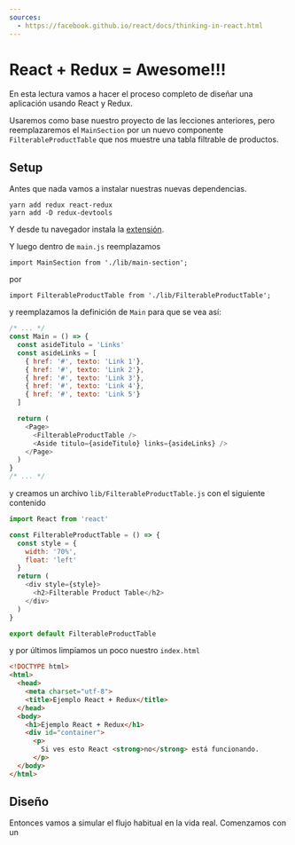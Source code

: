 ```yaml
---
sources:
  - https://facebook.github.io/react/docs/thinking-in-react.html
---
```


# React + Redux = Awesome!!!

En esta lectura vamos a hacer el proceso completo de diseñar una aplicación usando React y Redux.

Usaremos como base nuestro proyecto de las lecciones anteriores, pero reemplazaremos el `MainSection` por un nuevo componente `FilterableProductTable` que nos muestre una tabla filtrable de productos.

## Setup

Antes que nada vamos a instalar nuestras nuevas dependencias.

```
yarn add redux react-redux
yarn add -D redux-devtools
```

Y desde tu navegador instala la [extensión](http://extension.remotedev.io/).

Y luego dentro de `main.js` reemplazamos
```
import MainSection from './lib/main-section';
```
por
```
import FilterableProductTable from './lib/FilterableProductTable';
```

y reemplazamos la definición de `Main` para que se vea así:

```js
/* ... */
const Main = () => {
  const asideTitulo = 'Links'
  const asideLinks = [
    { href: '#', texto: 'Link 1'},
    { href: '#', texto: 'Link 2'},
    { href: '#', texto: 'Link 3'},
    { href: '#', texto: 'Link 4'},
    { href: '#', texto: 'Link 5'}
  ]

  return (
    <Page>
      <FilterableProductTable />
      <Aside titulo={asideTitulo} links={asideLinks} />
    </Page>
  )
}
/* ... */

```

y creamos un archivo `lib/FilterableProductTable.js` con el siguiente contenido
```js
import React from 'react'

const FilterableProductTable = () => {
  const style = {
    width: '70%',
    float: 'left'
  }
  return (
    <div style={style}>
      <h2>Filterable Product Table</h2>
    </div>
  )
}

export default FilterableProductTable
```

y por últimos limpiamos un poco nuestro `index.html`

```html
<!DOCTYPE html>
<html>
  <head>
    <meta charset="utf-8">
    <title>Ejemplo React + Redux</title>
  </head>
  <body>
    <h1>Ejemplo React + Redux</h1>
    <div id="container">
      <p>
        Si ves esto React <strong>no</strong> está funcionando.
      </p>
  </body>
</html>
```

## Diseño

Entonces vamos a simular el flujo habitual en la vida real. Comenzamos con un 

